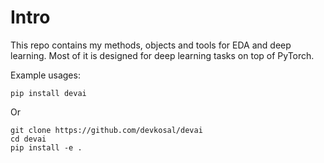 # Intro

This repo contains my methods, objects and tools for EDA and deep learning. Most of it is designed for deep learning tasks on top of PyTorch.

Example usages:

```
pip install devai
```

Or

```
git clone https://github.com/devkosal/devai
cd devai
pip install -e .
```
